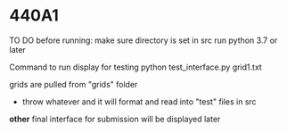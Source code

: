 # 440A1

TO DO before running:
make sure directory is set in src
run python 3.7 or later

Command to run display for testing
python test_interface.py grid1.txt 

grids are pulled from "grids" folder
 - throw whatever and it will format and read into "test" files in src

**other**
final interface for submission will be displayed later
